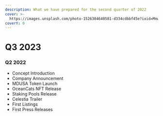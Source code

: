 ```yaml
---
description: What we have prepared for the second quarter of 2022
cover: >-
  https://images.unsplash.com/photo-1526304640581-d334cdbbf45e?ixid=MnwxMjA3fDB8MHxwaG90by1wYWdlfHx8fGVufDB8fHx8&ixlib=rb-1.2.1&auto=format&fit=crop&w=2970&q=80
coverY: 0
---
```


# Q3 2023

### Q2 2022

* Concept Introduction
* &#x20;Company Announcement
* &#x20;MDUSA Token Launch
* &#x20;OceanCats NFT Release
* &#x20;Staking Pools Release
* &#x20;Celestia Trailer
* &#x20;First Listings
* &#x20;First Press Releases
